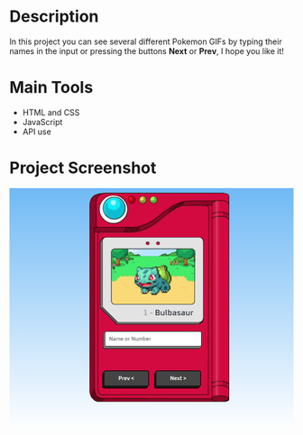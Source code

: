 # Description
In this project you can see several different Pokemon GIFs by typing their names in the input or pressing the buttons 
**Next** or **Prev**, I hope you like it!

# Main Tools
- HTML and CSS
- JavaScript
- API use

# Project Screenshot
![Screenshot](./screenshot/img1.PNG)
